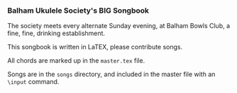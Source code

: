 ### Balham Ukulele Society's BIG Songbook

The society meets every alternate Sunday evening, at Balham Bowls Club, a fine, fine, drinking establishment.

This songbook is written in LaTEX, please contribute songs.

All chords are marked up in the `master.tex` file.

Songs are in the `songs` directory, and included in the master file with an `\input` command.
